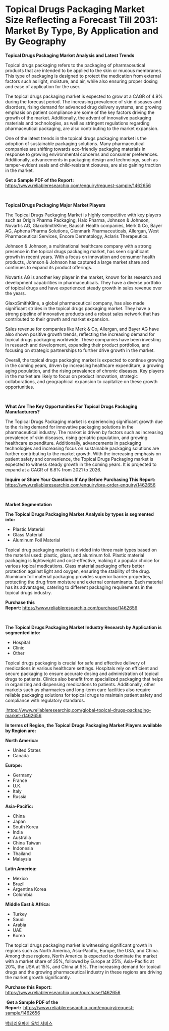 <p><h1>Topical Drugs Packaging Market Size Reflecting a Forecast Till 2031: Market By Type, By Application and By Geography</h1></p><p><strong>Topical Drugs Packaging Market Analysis and Latest Trends</strong></p>
<p><p>Topical drugs packaging refers to the packaging of pharmaceutical products that are intended to be applied to the skin or mucous membranes. This type of packaging is designed to protect the medication from external factors such as light, moisture, and air, while also ensuring proper dosing and ease of application for the user.</p><p>The topical drugs packaging market is expected to grow at a CAGR of 4.9% during the forecast period. The increasing prevalence of skin diseases and disorders, rising demand for advanced drug delivery systems, and growing emphasis on patient compliance are some of the key factors driving the growth of the market. Additionally, the advent of innovative packaging materials and technologies, as well as stringent regulations regarding pharmaceutical packaging, are also contributing to the market expansion.</p><p>One of the latest trends in the topical drugs packaging market is the adoption of sustainable packaging solutions. Many pharmaceutical companies are shifting towards eco-friendly packaging materials in response to growing environmental concerns and consumer preferences. Additionally, advancements in packaging design and technology, such as tamper-evident seals and child-resistant closures, are also gaining traction in the market.</p></p>
<p><strong>Get a Sample PDF of the Report:&nbsp;</strong> <a href="https://www.reliableresearchiq.com/enquiry/request-sample/1462656">https://www.reliableresearchiq.com/enquiry/request-sample/1462656</a></p>
<p>&nbsp;</p>
<p><strong>Topical Drugs Packaging Major Market Players</strong></p>
<p><p>The Topical Drugs Packaging Market is highly competitive with key players such as Origin Pharma Packaging, Halo Pharma, Johnson & Johnson, Novartis AG, GlaxoSmithKline, Bausch Health companies, Merk & Co, Bayer AG, Aphena Pharma Solutions, Glenmark Pharmaceuticals, Allergan, West Pharmaceutical Services, Encore Dermatology, Aclaris Therapeutics.</p><p>Johnson & Johnson, a multinational healthcare company with a strong presence in the topical drugs packaging market, has seen significant growth in recent years. With a focus on innovation and consumer health products, Johnson & Johnson has captured a large market share and continues to expand its product offerings.</p><p>Novartis AG is another key player in the market, known for its research and development capabilities in pharmaceuticals. They have a diverse portfolio of topical drugs and have experienced steady growth in sales revenue over the years.</p><p>GlaxoSmithKline, a global pharmaceutical company, has also made significant strides in the topical drugs packaging market. They have a strong pipeline of innovative products and a robust sales network that has contributed to their growth and market expansion.</p><p>Sales revenue for companies like Merk & Co, Allergan, and Bayer AG have also shown positive growth trends, reflecting the increasing demand for topical drugs packaging worldwide. These companies have been investing in research and development, expanding their product portfolios, and focusing on strategic partnerships to further drive growth in the market.</p><p>Overall, the topical drugs packaging market is expected to continue growing in the coming years, driven by increasing healthcare expenditure, a growing aging population, and the rising prevalence of chronic diseases. Key players in the market are likely to focus on product innovation, strategic collaborations, and geographical expansion to capitalize on these growth opportunities.</p></p>
<p>&nbsp;</p>
<p><strong>What Are The Key Opportunities For Topical Drugs Packaging Manufacturers?</strong></p>
<p><p>The Topical Drugs Packaging market is experiencing significant growth due to the rising demand for innovative packaging solutions in the pharmaceutical industry. The market is driven by factors such as increasing prevalence of skin diseases, rising geriatric population, and growing healthcare expenditure. Additionally, advancements in packaging technologies and increasing focus on sustainable packaging solutions are further contributing to the market growth. With the increasing emphasis on patient safety and convenience, the Topical Drugs Packaging market is expected to witness steady growth in the coming years. It is projected to expand at a CAGR of 6.8% from 2021 to 2026.</p></p>
<p><strong>Inquire or Share Your Questions If Any Before Purchasing This Report:</strong> <a href="https://www.reliableresearchiq.com/enquiry/pre-order-enquiry/1462656">https://www.reliableresearchiq.com/enquiry/pre-order-enquiry/1462656</a></p>
<p>&nbsp;</p>
<p><strong>Market Segmentation</strong></p>
<p><strong>The Topical Drugs Packaging Market Analysis by types is segmented into:</strong></p>
<p><ul><li>Plastic Material</li><li>Glass Material</li><li>Aluminum Foil Material</li></ul></p>
<p><p>Topical drug packaging market is divided into three main types based on the material used: plastic, glass, and aluminum foil. Plastic material packaging is lightweight and cost-effective, making it a popular choice for various topical medications. Glass material packaging offers better protection against light and oxygen, ensuring the stability of the drug. Aluminum foil material packaging provides superior barrier properties, protecting the drug from moisture and external contaminants. Each material has its advantages, catering to different packaging requirements in the topical drugs industry.</p></p>
<p><strong>Purchase this Report:&nbsp;</strong><a href="https://www.reliableresearchiq.com/purchase/1462656">https://www.reliableresearchiq.com/purchase/1462656</a></p>
<p>&nbsp;</p>
<p><strong>The Topical Drugs Packaging Market Industry Research by Application is segmented into:</strong></p>
<p><ul><li>Hospital</li><li>Clinic</li><li>Other</li></ul></p>
<p><p>Topical drugs packaging is crucial for safe and effective delivery of medications in various healthcare settings. Hospitals rely on efficient and secure packaging to ensure accurate dosing and administration of topical drugs to patients. Clinics also benefit from specialized packaging that helps in organizing and dispensing medications to patients. Additionally, other markets such as pharmacies and long-term care facilities also require reliable packaging solutions for topical drugs to maintain patient safety and compliance with regulatory standards.</p></p>
<p><a href="https://www.reliableresearchiq.com/global-topical-drugs-packaging-market-r1462656">&nbsp;https://www.reliableresearchiq.com/global-topical-drugs-packaging-market-r1462656</a></p>
<p><strong>In terms of Region, the Topical Drugs Packaging Market Players available by Region are:</strong></p>
<p>
    <p> <strong> North America: </strong>
        <ul>
            <li>United States</li>
            <li>Canada</li>
        </ul>
        </p> 
    <p> <strong> Europe: </strong>
        <ul>
            <li>Germany</li>
            <li>France</li>
            <li>U.K.</li>
            <li>Italy</li>
            <li>Russia</li>
        </ul>
        </p> 
    <p> <strong> Asia-Pacific: </strong>
        <ul>
            <li>China</li>
            <li>Japan</li>
            <li>South Korea</li>
            <li>India</li>
            <li>Australia</li>
            <li>China Taiwan</li>
            <li>Indonesia</li>
            <li>Thailand</li>
            <li>Malaysia</li>
        </ul>
        </p> 
    <p> <strong> Latin America: </strong>
        <ul>
            <li>Mexico</li>
            <li>Brazil</li>
            <li>Argentina Korea</li>
            <li>Colombia</li>
        </ul>
        </p> 
    <p> <strong> Middle East & Africa: </strong>
        <ul>
            <li>Turkey</li>
            <li>Saudi</li>
            <li>Arabia</li>
            <li>UAE</li>
            <li>Korea</li>
        </ul>
    </p>
    </p>
<p><p>The topical drugs packaging market is witnessing significant growth in regions such as North America, Asia-Pacific, Europe, the USA, and China. Among these regions, North America is expected to dominate the market with a market share of 35%, followed by Europe at 25%, Asia-Pacific at 20%, the USA at 15%, and China at 5%. The increasing demand for topical drugs and the growing pharmaceutical industry in these regions are driving the market growth significantly.</p></p>
<p><strong>Purchase this Report: </strong><a href="https://www.reliableresearchiq.com/purchase/1462656">https://www.reliableresearchiq.com/purchase/1462656</a></p>
<p>&nbsp;<strong>Get a Sample PDF of the Report:&nbsp;&nbsp;</strong><a href="https://www.reliableresearchiq.com/enquiry/request-sample/1462656">https://www.reliableresearchiq.com/enquiry/request-sample/1462656</a></p>
<p><strong></strong></p>
<p><p><a href="https://github.com/victorsharp87978/Market-Research-Report-List-2/blob/main/562730283615.md">박테리오파지 요법 서비스</a></p></p>